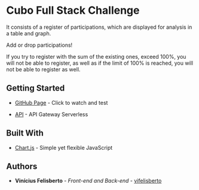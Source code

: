 # Cubo Full Stack Challenge

It consists of a register of participations, which are displayed for analysis in a table and graph.

Add or drop participations!

If you try to register with the sum of the existing ones, exceed 100%, you will not be able to register, as well as if the limit of 100% is reached, you will not be able to register as well.

## Getting Started

* [GitHub Page](https://vifelisberto.github.io/Cubo-FullStack-Challenge/) - Click to watch and test

* [API](https://github.com/vifelisberto/Serverless-Api-Cubo-FullStack) - API Gateway Serverless

## Built With

* [Chart.js](https://www.chartjs.org/) - Simple yet flexible JavaScript

## Authors

* **Vinícius Felisberto** - *Front-end and Back-end* - [vifelisberto](https://github.com/vifelisberto)
